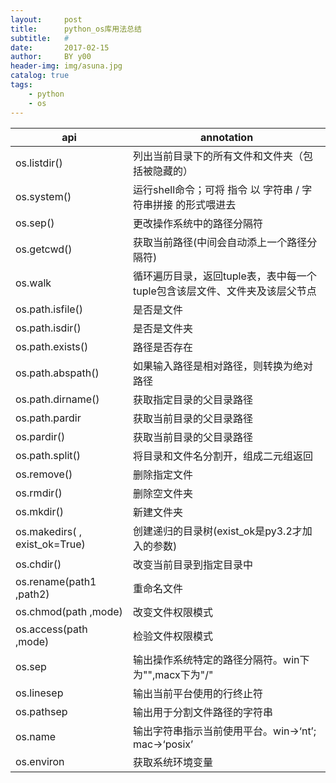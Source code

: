 ```yaml
---
layout:     post
title:      python_os库用法总结
subtitle:   #
date:       2017-02-15
author:     BY y00
header-img: img/asuna.jpg
catalog: true
tags:
    - python 
    - os
---
```

|    api    |annotation|
| ------ | ------ | 
|os.listdir()   |列出当前目录下的所有文件和文件夹（包括被隐藏的）|
|os.system()	|运行shell命令；可将 指令 以 字符串 / 字符串拼接 的形式喂进去|
|os.sep()	|更改操作系统中的路径分隔符|
|os.getcwd()	|获取当前路径(中间会自动添上一个路径分隔符)|
|os.walk	|循环遍历目录，返回tuple表，表中每一个tuple包含该层文件、文件夹及该层父节点|
|os.path.isfile()	|是否是文件|
|os.path.isdir()	|是否是文件夹|
|os.path.exists()	|路径是否存在|
|os.path.abspath()	|如果输入路径是相对路径，则转换为绝对路径|
|os.path.dirname()	|获取指定目录的父目录路径|
|os.path.pardir	|获取当前目录的父目录路径|
|os.pardir()	|获取当前目录的父目录路径|
|os.path.split()	|将目录和文件名分割开，组成二元组返回|
|os.remove()	|删除指定文件|
|os.rmdir()	|删除空文件夹|
|os.mkdir()	|新建文件夹|
|os.makedirs( , exist_ok=True)	|创建递归的目录树(exist_ok是py3.2才加入的参数)|
|os.chdir()	|改变当前目录到指定目录中|
|os.rename(path1 ,path2)	|重命名文件|
|os.chmod(path ,mode)	|改变文件权限模式|
|os.access(path ,mode)	|检验文件权限模式|
|os.sep	|输出操作系统特定的路径分隔符。win下为"\",macx下为"/"|
|os.linesep	|输出当前平台使用的行终止符|
|os.pathsep	|输出用于分割文件路径的字符串|
|os.name	|输出字符串指示当前使用平台。win->‘nt’; mac->‘posix’|
|os.environ	|获取系统环境变量|

